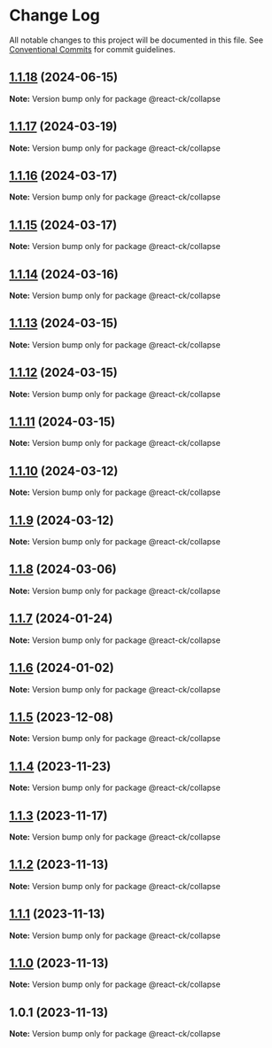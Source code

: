 # Change Log

All notable changes to this project will be documented in this file.
See [Conventional Commits](https://conventionalcommits.org) for commit guidelines.

## [1.1.18](https://github.com/abelflopes/react-ck/compare/@react-ck/collapse@1.1.17...@react-ck/collapse@1.1.18) (2024-06-15)

**Note:** Version bump only for package @react-ck/collapse





## [1.1.17](https://github.com/abelflopes/react-ck/compare/@react-ck/collapse@1.1.16...@react-ck/collapse@1.1.17) (2024-03-19)

**Note:** Version bump only for package @react-ck/collapse





## [1.1.16](https://github.com/abelflopes/react-ck/compare/@react-ck/collapse@1.1.15...@react-ck/collapse@1.1.16) (2024-03-17)

**Note:** Version bump only for package @react-ck/collapse





## [1.1.15](https://github.com/abelflopes/react-ck/compare/@react-ck/collapse@1.1.14...@react-ck/collapse@1.1.15) (2024-03-17)

**Note:** Version bump only for package @react-ck/collapse





## [1.1.14](https://github.com/abelflopes/react-ck/compare/@react-ck/collapse@1.1.13...@react-ck/collapse@1.1.14) (2024-03-16)

**Note:** Version bump only for package @react-ck/collapse





## [1.1.13](https://github.com/abelflopes/react-ck/compare/@react-ck/collapse@1.1.12...@react-ck/collapse@1.1.13) (2024-03-15)

**Note:** Version bump only for package @react-ck/collapse





## [1.1.12](https://github.com/abelflopes/react-ck/compare/@react-ck/collapse@1.1.11...@react-ck/collapse@1.1.12) (2024-03-15)

**Note:** Version bump only for package @react-ck/collapse





## [1.1.11](https://github.com/abelflopes/react-ck/compare/@react-ck/collapse@1.1.10...@react-ck/collapse@1.1.11) (2024-03-15)

**Note:** Version bump only for package @react-ck/collapse





## [1.1.10](https://github.com/abelflopes/react-ck/compare/@react-ck/collapse@1.1.9...@react-ck/collapse@1.1.10) (2024-03-12)

**Note:** Version bump only for package @react-ck/collapse





## [1.1.9](https://github.com/abelflopes/react-ck/compare/@react-ck/collapse@1.1.8...@react-ck/collapse@1.1.9) (2024-03-12)

**Note:** Version bump only for package @react-ck/collapse





## [1.1.8](https://github.com/abelflopes/react-ck/compare/@react-ck/collapse@1.1.7...@react-ck/collapse@1.1.8) (2024-03-06)

**Note:** Version bump only for package @react-ck/collapse





## [1.1.7](https://github.com/abelflopes/react-ck/compare/@react-ck/collapse@1.1.6...@react-ck/collapse@1.1.7) (2024-01-24)

**Note:** Version bump only for package @react-ck/collapse





## [1.1.6](https://github.com/abelflopes/react-ck/compare/@react-ck/collapse@1.1.5...@react-ck/collapse@1.1.6) (2024-01-02)

**Note:** Version bump only for package @react-ck/collapse





## [1.1.5](https://github.com/abelflopes/react-ck/compare/@react-ck/collapse@1.1.4...@react-ck/collapse@1.1.5) (2023-12-08)

**Note:** Version bump only for package @react-ck/collapse





## [1.1.4](https://github.com/abelflopes/react-ck/compare/@react-ck/collapse@1.1.3...@react-ck/collapse@1.1.4) (2023-11-23)

**Note:** Version bump only for package @react-ck/collapse





## [1.1.3](https://github.com/abelflopes/react-ck/compare/@react-ck/collapse@1.1.2...@react-ck/collapse@1.1.3) (2023-11-17)

**Note:** Version bump only for package @react-ck/collapse





## [1.1.2](https://github.com/abelflopes/react-ck/compare/@react-ck/collapse@1.1.1...@react-ck/collapse@1.1.2) (2023-11-13)

**Note:** Version bump only for package @react-ck/collapse





## [1.1.1](https://github.com/abelflopes/react-ck/compare/@react-ck/collapse@1.1.0...@react-ck/collapse@1.1.1) (2023-11-13)

**Note:** Version bump only for package @react-ck/collapse





## [1.1.0](https://github.com/abelflopes/react-ck/compare/@react-ck/collapse@1.0.1...@react-ck/collapse@1.1.0) (2023-11-13)

**Note:** Version bump only for package @react-ck/collapse





## 1.0.1 (2023-11-13)

**Note:** Version bump only for package @react-ck/collapse
